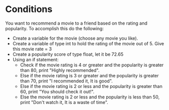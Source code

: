 # Conditions

You want to recommend a movie to a friend based on the rating and popularity. To accomplish this do the following:

- Create a variable for the movie (choose any movie you like).
- Create a variable of type int to hold the rating of the movie out of 5. Give this movie rate = 3
- Create a popularity score of type float, let it be 72.65
- Using an if statement:
    - Check if the movie rating is 4 or greater and the popularity is greater than 80, print "Highly recommended".
    - Else if the movie rating is 3 or greater and the popularity is greater than 70, print "I recommended it, It is good".
    - Else if the movie rating is 2 or less and the popularity is greater than 60, print "You should check it out!".
    - Else the movie rating is 2 or less and the popularity is less than 50, print "Don't watch it, It is a waste of time".
